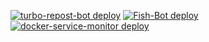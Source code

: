 [![turbo-repost-bot deploy](https://github.com/VMTech-Services/turbo-repost-bot/actions/workflows/deploy.yml/badge.svg?branch=main)](https://github.com/VMTech-Services/turbo-repost-bot/actions/workflows/deploy.yml) [![Fish-Bot deploy](https://github.com/VMTech-Services/fishing_tg_bot/actions/workflows/deploy.yml/badge.svg?branch=main)](https://github.com/VMTech-Services/fishing_tg_bot/actions/workflows/deploy.yml)[![docker-service-monitor deploy](https://github.com/VMTech-Services/docker_service_monitor/actions/workflows/deploy.yml/badge.svg)](https://github.com/VMTech-Services/docker_service_monitor/actions/workflows/deploy.yml)
